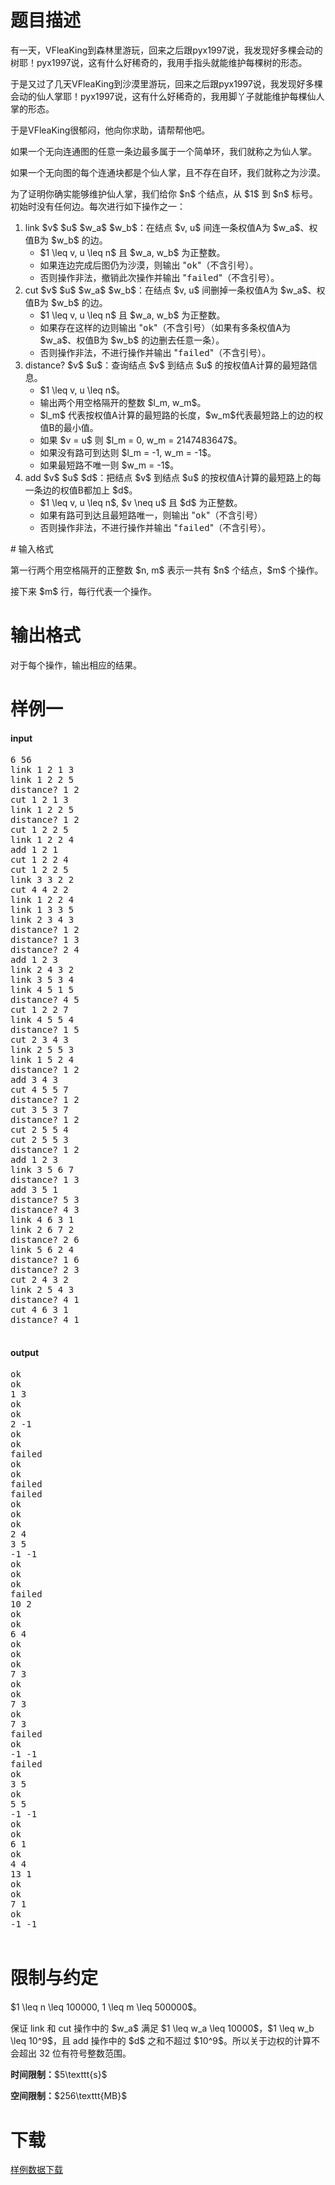 # 题目描述

<p>有一天，VFleaKing到森林里游玩，回来之后跟pyx1997说，我发现好多棵会动的树耶！pyx1997说，这有什么好稀奇的，我用手指头就能维护每棵树的形态。</p>
<p>于是又过了几天VFleaKing到沙漠里游玩，回来之后跟pyx1997说，我发现好多棵会动的仙人掌耶！pyx1997说，这有什么好稀奇的，我用脚丫子就能维护每棵仙人掌的形态。</p>
<p>于是VFleaKing很郁闷，他向你求助，请帮帮他吧。</p>
<p>如果一个无向连通图的任意一条边最多属于一个简单环，我们就称之为仙人掌。</p>
<p>如果一个无向图的每个连通块都是个仙人掌，且不存在自环，我们就称之为沙漠。</p>
<p>为了证明你确实能够维护仙人掌，我们给你 $n$ 个结点，从 $1$ 到 $n$ 标号。初始时没有任何边。每次进行如下操作之一：</p>
<ol><li>link $v$ $u$ $w_a$ $w_b$：在结点 $v, u$ 间连一条权值A为 $w_a$、权值B为 $w_b$ 的边。<ul><li>$1 \leq v, u \leq n$ 且 $w_a, w_b$ 为正整数。</li>
<li>如果连边完成后图仍为沙漠，则输出 &#34;<samp>ok</samp>&#34;（不含引号）。</li>
<li>否则操作非法，撤销此次操作并输出 &#34;<samp>failed</samp>&#34;（不含引号）。</li>
</ul></li>
<li>cut $v$ $u$ $w_a$ $w_b$：在结点 $v, u$ 间删掉一条权值A为 $w_a$、权值B为 $w_b$ 的边。<ul><li>$1 \leq v, u \leq n$ 且 $w_a, w_b$ 为正整数。</li>
<li>如果存在这样的边则输出 &#34;<samp>ok</samp>&#34;（不含引号）（如果有多条权值A为 $w_a$、权值B为 $w_b$ 的边删去任意一条）。</li>
<li>否则操作非法，不进行操作并输出 &#34;<samp>failed</samp>&#34;（不含引号）。</li>
</ul></li>
<li>distance? $v$ $u$：查询结点 $v$ 到结点 $u$ 的按权值A计算的最短路信息。<ul><li>$1 \leq v, u \leq n$。</li>
<li>输出两个用空格隔开的整数 $l_m, w_m$。</li>
<li>$l_m$ 代表按权值A计算的最短路的长度，$w_m$代表最短路上的边的权值B的最小值。</li>
<li>如果 $v = u$ 则 $l_m = 0, w_m = 2147483647$。</li>
<li>如果没有路可到达则 $l_m = -1, w_m = -1$。</li>
<li>如果最短路不唯一则 $w_m = -1$。</li>
</ul></li>
<li>add $v$ $u$ $d$：把结点 $v$ 到结点 $u$ 的按权值A计算的最短路上的每一条边的权值B都加上 $d$。<ul><li>$1 \leq v, u \leq n$, $v \neq u$ 且 $d$ 为正整数。</li>
<li>如果有路可到达且最短路唯一，则输出 &#34;<samp>ok</samp>&#34;（不含引号）</li>
<li>否则操作非法，不进行操作并输出 &#34;<samp>failed</samp>&#34;（不含引号）。</li>
</ul></li>
</ol>
# 输入格式


<p>第一行两个用空格隔开的正整数 $n, m$ 表示一共有 $n$ 个结点，$m$ 个操作。</p>
<p>接下来 $m$ 行，每行代表一个操作。</p>

# 输出格式


<p>对于每个操作，输出相应的结果。</p>

# 样例一


<h4>input</h4>
<pre>6 56
link 1 2 1 3
link 1 2 2 5
distance? 1 2
cut 1 2 1 3
link 1 2 2 5
distance? 1 2
cut 1 2 2 5
link 1 2 2 4
add 1 2 1
cut 1 2 2 4
cut 1 2 2 5
link 3 3 2 2
cut 4 4 2 2
link 1 2 2 4
link 1 3 3 5
link 2 3 4 3
distance? 1 2
distance? 1 3
distance? 2 4
add 1 2 3
link 2 4 3 2
link 3 5 3 4
link 4 5 1 5
distance? 4 5
cut 1 2 2 7
link 4 5 5 4
distance? 1 5
cut 2 3 4 3
link 2 5 5 3
link 1 5 2 4
distance? 1 2
add 3 4 3
cut 4 5 5 7
distance? 1 2
cut 3 5 3 7
distance? 1 2
cut 2 5 5 4
cut 2 5 5 3
distance? 1 2
add 1 2 3
link 3 5 6 7
distance? 1 3
add 3 5 1
distance? 5 3
distance? 4 3
link 4 6 3 1
link 2 6 7 2
distance? 2 6
link 5 6 2 4
distance? 1 6
distance? 2 3
cut 2 4 3 2
link 2 5 4 3
distance? 4 1
cut 4 6 3 1
distance? 4 1

</pre>

<h4>output</h4>
<pre>ok
ok
1 3
ok
ok
2 -1
ok
ok
failed
ok
ok
failed
failed
ok
ok
ok
2 4
3 5
-1 -1
ok
ok
ok
failed
10 2
ok
ok
6 4
ok
ok
ok
7 3
ok
ok
7 3
ok
7 3
failed
ok
-1 -1
failed
ok
3 5
ok
5 5
-1 -1
ok
ok
6 1
ok
4 4
13 1
ok
ok
7 1
ok
-1 -1

</pre>


# 限制与约定


<p>$1 \leq n \leq 100000, 1 \leq m \leq 500000$。</p>
<p>保证 link 和 cut 操作中的 $w_a$ 满足 $1 \leq w_a \leq 10000$，$1 \leq w_b \leq 10^9$，且 add 操作中的 $d$ 之和不超过 $10^9$。所以关于边权的计算不会超出 32 位有符号整数范围。</p>
<p><strong>时间限制：</strong>$5\texttt{s}$</p>
<p><strong>空间限制：</strong>$256\texttt{MB}$</p>

# 下载


<p><a href="/download.php?type=problem&amp;id=65">样例数据下载</a></p>

